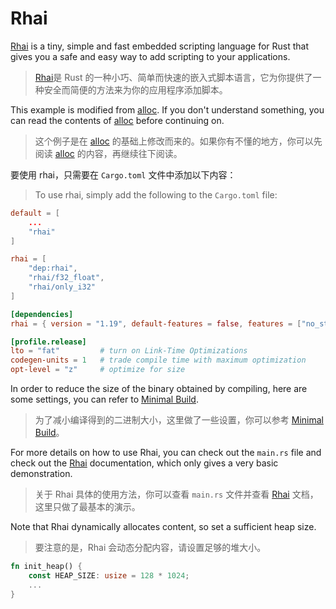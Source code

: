 # Rhai

[Rhai](https://rhai.rs/) is a tiny, simple and fast embedded scripting language for Rust that gives you a safe and easy way to add scripting to your applications.

> [Rhai](https://rhai.rs/)是 Rust 的一种小巧、简单而快速的嵌入式脚本语言，它为你提供了一种安全而简便的方法来为你的应用程序添加脚本。

This example is modified from [alloc](../alloc). If you don't understand something, you can read the contents of [alloc](../alloc) before continuing on.

> 这个例子是在 [alloc](../alloc) 的基础上修改而来的。如果你有不懂的地方，你可以先阅读 [alloc](../alloc) 的内容，再继续往下阅读。


要使用 rhai，只需要在 `Cargo.toml` 文件中添加以下内容：

> To use rhai, simply add the following to the `Cargo.toml` file:

```toml
default = [
    ...
    "rhai"
]

rhai = [
    "dep:rhai",
    "rhai/f32_float",
    "rhai/only_i32"
]

[dependencies]
rhai = { version = "1.19", default-features = false, features = ["no_std"], optional = true }

[profile.release]
lto = "fat"         # turn on Link-Time Optimizations
codegen-units = 1   # trade compile time with maximum optimization
opt-level = "z"     # optimize for size
```

In order to reduce the size of the binary obtained by compiling, here are some settings, you can refer to [Minimal Build](https://rhai.rs/book/start/builds/minimal.html).

> 为了减小编译得到的二进制大小，这里做了一些设置，你可以参考 [Minimal Build](https://rhai.rs/book/start/builds/minimal.html)。

For more details on how to use Rhai, you can check out the `main.rs` file and check out the [Rhai](https://rhai.rs/) documentation, which only gives a very basic demonstration.

> 关于 Rhai 具体的使用方法，你可以查看 `main.rs` 文件并查看 [Rhai](https://rhai.rs/) 文档，这里只做了最基本的演示。

Note that Rhai dynamically allocates content, so set a sufficient heap size.

> 要注意的是，Rhai 会动态分配内容，请设置足够的堆大小。

```rust
fn init_heap() {
    const HEAP_SIZE: usize = 128 * 1024;
    ...
}
```
